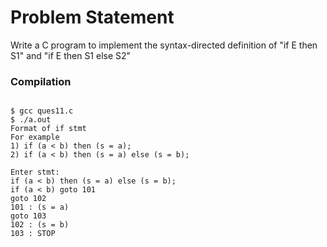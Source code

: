 Problem Statement
=================

Write a C program to implement the syntax-directed definition of "if E then S1" and "if E then S1 else S2"


### Compilation

```

$ gcc ques11.c 
$ ./a.out 
Format of if stmt 
For example
1) if (a < b) then (s = a); 
2) if (a < b) then (s = a) else (s = b); 

Enter stmt:
if (a < b) then (s = a) else (s = b);
if (a < b) goto 101 
goto 102 
101 : (s = a)
goto 103 
102 : (s = b) 
103 : STOP 


```



